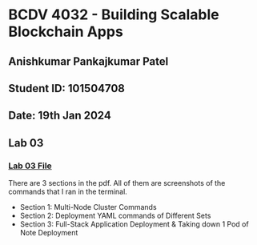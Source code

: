 # BCDV 4032 - Building Scalable Blockchain Apps

## Anishkumar Pankajkumar Patel

## Student ID: 101504708

## Date: 19th Jan 2024

## Lab 03

### [Lab 03 File](../Lab_03/Lab_03.pdf)

There are 3 sections in the pdf. All of them are screenshots of the commands that I ran in the terminal.

- Section 1: Multi-Node Cluster Commands
- Section 2: Deployment YAML commands of Different Sets
- Section 3: Full-Stack Application Deployment & Taking down 1 Pod of Note Deployment
